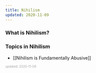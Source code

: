 ```yaml
---
title: Nihilism
updated: 2020-11-09
---
```


### What is Nihilism?

### Topics in Nihilism

- [[Nihilism is Fundamentally Abusive]]

<sup><sub><font color="#a6a6a6">updated: 2020-11-09</font></sub></sup>
